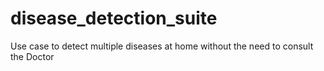 # disease_detection_suite
Use case to detect multiple diseases at home without the need to consult the Doctor
